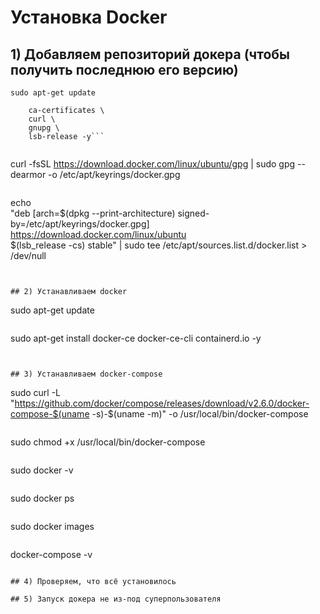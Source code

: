 # Установка Docker

## 1) Добавляем репозиторий докера (чтобы получить последнюю его версию)
```
sudo apt-get update
```

```sudo apt-get install \
    ca-certificates \
    curl \
    gnupg \
    lsb-release -y```
    
```
curl -fsSL https://download.docker.com/linux/ubuntu/gpg | sudo gpg --dearmor -o /etc/apt/keyrings/docker.gpg
```

```
echo \
  "deb [arch=$(dpkg --print-architecture) signed-by=/etc/apt/keyrings/docker.gpg] https://download.docker.com/linux/ubuntu \
  $(lsb_release -cs) stable" | sudo tee /etc/apt/sources.list.d/docker.list > /dev/null
```


## 2) Устанавливаем docker
```
sudo apt-get update
```

```
sudo apt-get install docker-ce docker-ce-cli containerd.io -y
```


## 3) Устанавливаем docker-compose

```
sudo curl -L "https://github.com/docker/compose/releases/download/v2.6.0/docker-compose-$(uname -s)-$(uname -m)" -o /usr/local/bin/docker-compose
```

```
sudo chmod +x /usr/local/bin/docker-compose
```

```
sudo docker -v
```

```
sudo docker ps
```

```
sudo docker images
```

```
docker-compose -v
```

## 4) Проверяем, что всё установилось

## 5) Запуск докера не из-под суперпользователя
